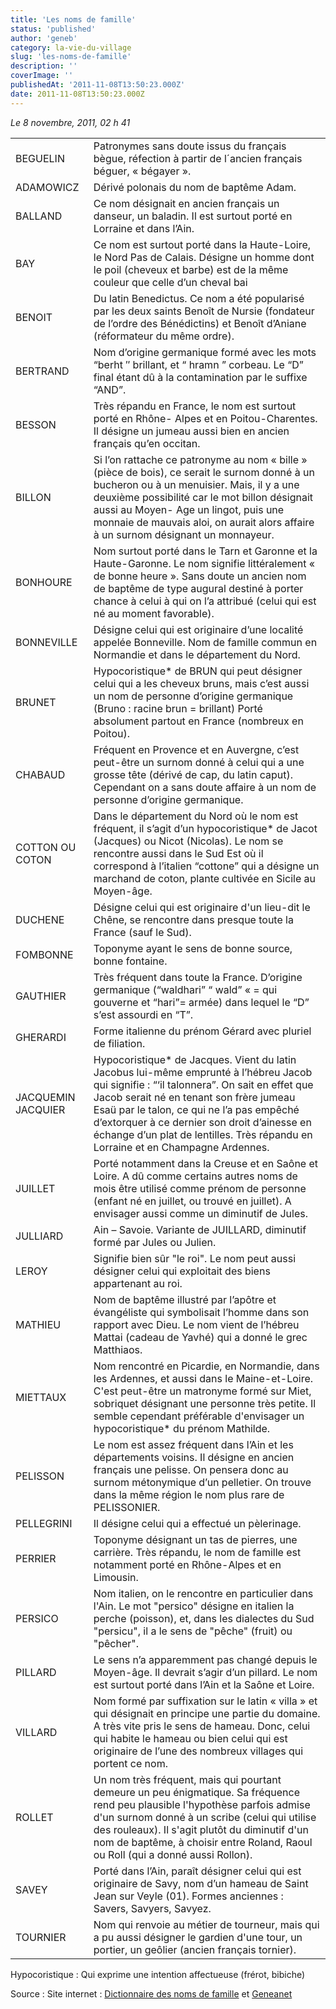```yaml
---
title: 'Les noms de famille'
status: 'published'
author: 'geneb'
category: la-vie-du-village
slug: 'les-noms-de-famille'
description: ''
coverImage: ''
publishedAt: '2011-11-08T13:50:23.000Z'
date: 2011-11-08T13:50:23.000Z
---
```


*Le 8 novembre, 2011, 02 h 41*

|                    |                                                                                                                                                                                                                                                                                                                                                                         |
|--------------------|-------------------------------------------------------------------------------------------------------------------------------------------------------------------------------------------------------------------------------------------------------------------------------------------------------------------------------------------------------------------------|
| BEGUELIN           | Patronymes sans doute issus du français bègue, réfection à partir de l´ancien français béguer, « bégayer ».                                                                                                                                                                                                                                                             |
| ADAMOWICZ          | Dérivé polonais du nom de baptême Adam.                                                                                                                                                                                                                                                                                                                                 |
| BALLAND            | Ce nom désignait en ancien français un danseur, un baladin. Il est surtout porté en Lorraine et dans l’Ain.                                                                                                                                                                                                                                                             |
| BAY                | Ce nom est surtout porté dans la Haute-Loire, le Nord Pas de Calais. Désigne un homme dont le poil (cheveux et barbe) est de la même couleur que celle d’un cheval bai                                                                                                                                                                                                  |
| BENOIT             | Du latin Benedictus. Ce nom a été popularisé par les deux saints Benoît de Nursie (fondateur de l’ordre des Bénédictins) et Benoît d’Aniane (réformateur du même ordre).                                                                                                                                                                                                |
| BERTRAND           | Nom d’origine germanique formé avec les mots “berht ″ brillant, et “ hramn ” corbeau. Le “D” final étant dû à la contamination par le suffixe “AND”.                                                                                                                                                                                                                    |
| BESSON             | Très répandu en France, le nom est surtout porté en Rhône- Alpes et en Poitou-Charentes. Il désigne un jumeau aussi bien en ancien français qu’en occitan.                                                                                                                                                                                                              |
| BILLON             | Si l’on rattache ce patronyme au nom « bille » (pièce de bois), ce serait le surnom donné à un bucheron ou à un menuisier. Mais, il y a une deuxième possibilité car le mot billon désignait aussi au Moyen- Age un lingot, puis une monnaie de mauvais aloi, on aurait alors affaire à un surnom désignant un monnayeur.                                               |
| BONHOURE           | Nom surtout porté dans le Tarn et Garonne et la Haute-Garonne. Le nom signifie littéralement « de bonne heure ». Sans doute un ancien nom de baptême de type augural destiné à porter chance à celui à qui on l’a attribué (celui qui est né au moment favorable).                                                                                                      |
| BONNEVILLE         | Désigne celui qui est originaire d’une localité appelée Bonneville. Nom de famille commun en Normandie et dans le département du Nord.                                                                                                                                                                                                                                  |
| BRUNET             | Hypocoristique\* de BRUN qui peut désigner celui qui a les cheveux bruns, mais c’est aussi un nom de personne d’origine germanique (Bruno : racine brun = brillant) Porté absolument partout en France (nombreux en Poitou).                                                                                                                                            |
| CHABAUD            | Fréquent en Provence et en Auvergne, c’est peut-être un surnom donné à celui qui a une grosse tête (dérivé de cap, du latin caput). Cependant on a sans doute affaire à un nom de personne d’origine germanique.                                                                                                                                                        |
| COTTON OU COTON    | Dans le département du Nord où le nom est fréquent, il s’agit d’un hypocoristique\* de Jacot (Jacques) ou Nicot (Nicolas). Le nom se rencontre aussi dans le Sud Est où il correspond à l’italien “cottone” qui a désigne un marchand de coton, plante cultivée en Sicile au Moyen-âge.                                                                                 |
| DUCHENE            | Désigne celui qui est originaire d'un lieu-dit le Chêne, se rencontre dans presque toute la France (sauf le Sud).                                                                                                                                                                                                                                                       |
| FOMBONNE           | Toponyme ayant le sens de bonne source, bonne fontaine.                                                                                                                                                                                                                                                                                                                 |
| GAUTHIER           | Très fréquent dans toute la France. D’origine germanique (“waldhari” “ wald” « = qui gouverne et “hari”= armée) dans lequel le “D” s’est assourdi en “T”.                                                                                                                                                                                                               |
| GHERARDI           | Forme italienne du prénom Gérard avec pluriel de filiation.                                                                                                                                                                                                                                                                                                             |
| JACQUEMIN JACQUIER | Hypocoristique\* de Jacques. Vient du latin Jacobus lui-même emprunté à l’hébreu Jacob qui signifie : “‘il talonnera”. On sait en effet que Jacob serait né en tenant son frère jumeau Esaü par le talon, ce qui ne l’a pas empêché d’extorquer à ce dernier son droit d’ainesse en échange d’un plat de lentilles.  Très répandu en Lorraine et en Champagne Ardennes. |
| JUILLET            | Porté notamment dans la Creuse et en Saône et Loire. A dû comme certains autres noms de mois être utilisé comme prénom de personne (enfant né en juillet, ou trouvé en juillet). A envisager aussi comme un diminutif de Jules.                                                                                                                                         |
| JULLIARD           | Ain – Savoie. Variante de JUILLARD, diminutif formé par Jules ou Julien.                                                                                                                                                                                                                                                                                                |
| LEROY              | Signifie bien sûr "le roi". Le nom peut aussi désigner celui qui exploitait des biens appartenant au roi.                                                                                                                                                                                                                                                               |
| MATHIEU            | Nom de baptême illustré par l’apôtre et évangéliste qui symbolisait l’homme dans son rapport avec Dieu. Le nom vient de l’hébreu Mattai (cadeau de Yavhé) qui a donné le grec Matthiaos.                                                                                                                                                                                |
| MIETTAUX           | Nom rencontré en Picardie, en Normandie, dans les Ardennes, et aussi dans le Maine-et-Loire. C'est peut-être un matronyme formé sur Miet, sobriquet désignant une personne très petite. Il semble cependant préférable d'envisager un hypocoristique\* du prénom Mathilde.                                                                                              |
| PELISSON           | Le nom est assez fréquent dans l’Ain et les départements voisins. Il désigne en ancien français une pelisse. On pensera donc au surnom métonymique d’un pelletier. On trouve dans la même région le nom plus rare de PELISSONIER.                                                                                                                                       |
| PELLEGRINI         | Il désigne celui qui a effectué un pèlerinage.                                                                                                                                                                                                                                                                                                                          |
| PERRIER            | Toponyme désignant un tas de pierres, une carrière. Très répandu, le nom de famille est notamment porté en Rhône-Alpes et en Limousin.                                                                                                                                                                                                                                  |
| PERSICO            | Nom italien, on le rencontre en particulier dans l'Ain. Le mot "persico" désigne en italien la perche (poisson), et, dans les dialectes du Sud "persicu", il a le sens de "pêche" (fruit) ou "pêcher".                                                                                                                                                                  |
| PILLARD            | Le sens n’a apparemment pas changé depuis le Moyen-âge. Il devrait s’agir d’un pillard. Le nom est surtout porté dans l’Ain et la Saône et Loire.                                                                                                                                                                                                                       |
| VILLARD            | Nom formé par suffixation sur le latin « villa » et qui désignait en principe une partie du domaine. A très vite pris le sens de hameau. Donc, celui qui habite le hameau ou bien celui qui est originaire de l’une des nombreux villages qui portent ce nom.                                                                                                           |
| ROLLET             | Un nom très fréquent, mais qui pourtant demeure un peu énigmatique. Sa fréquence rend peu plausible l'hypothèse parfois admise d'un surnom donné à un scribe (celui qui utilise des rouleaux). Il s'agit plutôt du diminutif d'un nom de baptême, à choisir entre Roland, Raoul ou Roll (qui a donné aussi Rollon).                                                     |
| SAVEY              | Porté dans l’Ain, paraît désigner celui qui est originaire de Savy, nom d’un hameau de Saint Jean sur Veyle (01). Formes anciennes : Savers, Savyers, Savyez.                                                                                                                                                                                                           |
| TOURNIER           | Nom qui renvoie au métier de tourneur, mais qui a pu aussi désigner le gardien d'une tour, un portier, un geôlier (ancien français tornier).                                                                                                                                                                                                                            |


Hypocoristique : Qui exprime une intention affectueuse (frérot, bibiche)

Source : Site internet : [Dictionnaire des noms de famille](https://www.jtosti.com) et [Geneanet](https://www.geneanet.org)
